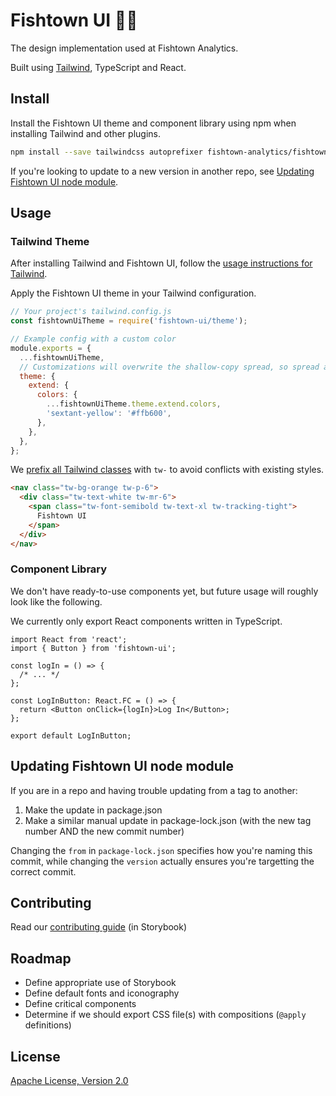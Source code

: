 # Fishtown UI 🎨🐠

The design implementation used at Fishtown Analytics.

Built using [Tailwind](https://tailwindcss.com/), TypeScript and React.

## Install

Install the Fishtown UI theme and component library using npm when installing Tailwind and other plugins.

```sh
npm install --save tailwindcss autoprefixer fishtown-analytics/fishtown-ui
```

If you're looking to update to a new version in another repo, see [Updating Fishtown UI node module](#updating-fui-node).

## Usage

### Tailwind Theme

After installing Tailwind and Fishtown UI, follow the [usage instructions for Tailwind](https://tailwindcss.com/docs/installation#add-tailwind-to-your-css).

Apply the Fishtown UI theme in your Tailwind configuration.

```js
// Your project's tailwind.config.js
const fishtownUiTheme = require('fishtown-ui/theme');

// Example config with a custom color
module.exports = {
  ...fishtownUiTheme,
  // Customizations will overwrite the shallow-copy spread, so spread again where appropriate
  theme: {
    extend: {
      colors: {
        ...fishtownUiTheme.theme.extend.colors,
        'sextant-yellow': '#ffb600',
      },
    },
  },
};
```

We [prefix all Tailwind classes](https://tailwindcss.com/docs/configuration#prefix) with `tw-` to avoid conflicts with existing styles.

```html
<nav class="tw-bg-orange tw-p-6">
  <div class="tw-text-white tw-mr-6">
    <span class="tw-font-semibold tw-text-xl tw-tracking-tight">
      Fishtown UI
    </span>
  </div>
</nav>
```

### Component Library

We don't have ready-to-use components yet, but future usage will roughly look like the following.

We currently only export React components written in TypeScript.

```tsx
import React from 'react';
import { Button } from 'fishtown-ui';

const logIn = () => {
  /* ... */
};

const LogInButton: React.FC = () => {
  return <Button onClick={logIn}>Log In</Button>;
};

export default LogInButton;
```

## <a name="updating-fui-node">Updating Fishtown UI node module</a>

If you are in a repo and having trouble updating from a tag to another:

1. Make the update in package.json
2. Make a similar manual update in package-lock.json (with the new tag number AND the new commit number)

Changing the `from` in `package-lock.json` specifies how you're naming this commit, while changing the `version` actually ensures you're targetting the correct commit.

## Contributing

Read our [contributing guide](https://ui.fishtownanalytics.com/?path=/docs/docs-contributing--page) (in Storybook)

## Roadmap

- Define appropriate use of Storybook
- Define default fonts and iconography
- Define critical components
- Determine if we should export CSS file(s) with compositions (`@apply` definitions)

## License

[Apache License, Version 2.0](LICENSE)
